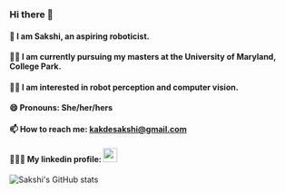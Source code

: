 ### Hi there 👋 
#### 👧 I am Sakshi, an aspiring roboticist. 
#### 👩‍🎓 I am currently pursuing my masters at the University of Maryland, College Park.
#### 👩‍💻 I am interested in robot perception and computer vision.

#### 😄 Pronouns: She/her/hers
#### 📫 How to reach me: kakdesakshi@gmail.com
#### 👩🏻‍💼 My linkedin profile: <a href="https://www.linkedin.com/in/sakshikakde/"><img height="25" src="https://img.shields.io/badge/LinkedIn-0077B5?style=for-the-badge&logo=linkedin&logoColor=white"></a>
![Sakshi's GitHub stats](https://github-readme-stats.vercel.app/api?username=sakshikakde)


<!--
**sakshikakde/sakshikakde** is a ✨ _special_ ✨ repository because its `README.md` (this file) appears on your GitHub profile.

Here are some ideas to get you started:

- 🔭 I’m currently working on ...
- 🌱 I’m currently learning ...
- 👯 I’m looking to collaborate on ...
- 🤔 I’m looking for help with ...
- 💬 Ask me about ...
- 📫 How to reach me: ...
- 😄 Pronouns: ...
- ⚡ Fun fact: ...
-->
